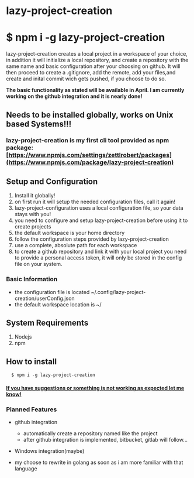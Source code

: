 # lazy-project-creation
# $ npm i -g lazy-project-creation

lazy-project-creation creates a local project in a workspace of your choice, in addition it will initialize a local repository, and create a repository with the same name and basic configuration after your choosing on github.
It will then proceed to create a .gitignore, add the remote, add your files,and create and inital commit wich gets pushed, if you choose to do so.

**The basic functionality as stated will be available in April. I am currently working on the github integration and it is nearly done!**

## Needs to be installed globally, works on Unix based Systems!!!

### lazy-project-creation is my first cli tool provided as npm package: [https://www.npmjs.com/settings/zettlrobert/packages](https://www.npmjs.com/package/lazy-project-creation)


## Setup and Configuration
1. Install it globally!
1. on first run it will setup the needed configuration files, call it again!
1. lazy-project-configuration uses a local configuration file, so your data stays with you!
1. you need to configure and setup lazy-project-creation before using it to create projects
1. the default workspace is your home directory
1. follow the configuration steps provided by lazy-project-creation  
1. use a complete, absolute path for each workspace
1. to create a github repository and link it with your local project you need to provide a personal access token, it will only be stored in the config file on your system.

### Basic Information
* the configuration file is located ~/.config/lazy-project-creation/userConfig.json
* the default workspace location is ~/

## System Requirements
1. Nodejs
2. npm


## How to install

      $ npm i -g lazy-project-creation


#### [If you have suggestions or something is not working as expected let me know!](https://zerodev.dev/contact)

### Planned Features
* github integration
  * automatically create a repository named like the project
  * after github integration is implemented, bitbucket, gitlab will follow...

* Windows integration(maybe)

* my choose to rewrite in golang as soon as i am more familiar with that language 